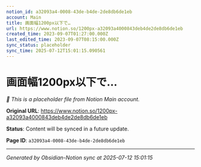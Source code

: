 ```yaml
---
notion_id: a32093a4-0008-43de-b4de-2de8db6de1eb
account: Main
title: 画面幅1200px以下で…
url: https://www.notion.so/1200px-a32093a4000843deb4de2de8db6de1eb
created_time: 2023-09-07T01:27:00.000Z
last_edited_time: 2023-09-07T08:15:00.000Z
sync_status: placeholder
sync_time: 2025-07-12T15:01:15.090561
---
```


# 画面幅1200px以下で…

*🔄 This is a placeholder file from Notion Main account.*

**Original URL**: https://www.notion.so/1200px-a32093a4000843deb4de2de8db6de1eb

**Status**: Content will be synced in a future update.

**Page ID**: `a32093a4-0008-43de-b4de-2de8db6de1eb`

---

*Generated by Obsidian-Notion sync at 2025-07-12 15:01:15*
